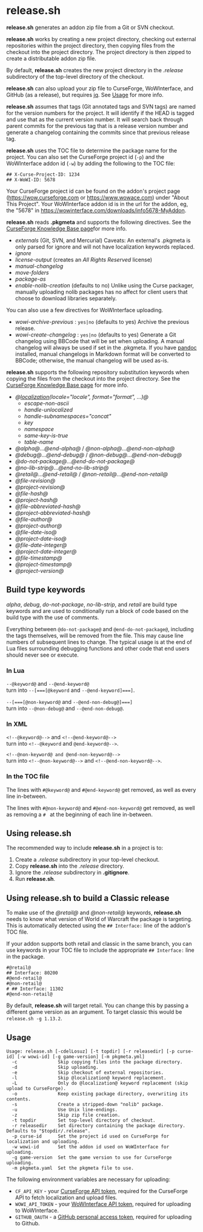 # release.sh

__release.sh__ generates an addon zip file from a Git or SVN checkout.

__release.sh__ works by creating a new project directory, checking out external
repositories within the project directory, then copying files from the checkout
into the project directory.  The project directory is then zipped to create a
distributable addon zip file.

By default, __release.sh__ creates the new project directory in the *.release*
subdirectory of the top-level directory of the checkout.

__release.sh__ can also upload your zip file to CurseForge, WoWInterface, and
GitHub (as a release), but requires [jq](https://stedolan.github.io/jq/). See
[Usage](#usage) for more info.

__release.sh__ assumes that tags (Git annotated tags and SVN tags) are named for
the version numbers for the project.  It will identify if the HEAD is tagged and
use that as the current version number.  It will search back through parent
commits for the previous tag that is a release version number and generate a
changelog containing the commits since that previous release tag.

__release.sh__ uses the TOC file to determine the package name for the project.
You can also set the CurseForge project id (`-p`) and the WoWInterface addon
id (`-w`) by adding the following to the TOC file:

    ## X-Curse-Project-ID: 1234
    ## X-WoWI-ID: 5678

Your CurseForge project id can be found on the addon's project page (<https://wow.curseforge.com>
or <https://www.wowace.com>) under "About This Project". Your WoWInterface addon
id is in the url for the addon, eg, the "5678" in <https://wowinterface.com/downloads/info5678-MyAddon>.

__release.sh__ reads __.pkgmeta__ and supports the following directives. See the
[CurseForge Knowledge Base page](https://authors.curseforge.com/knowledge-base/world-of-warcraft/527-preparing-the-packagemeta-file)for more info.

- *externals* (Git, SVN, and Mercurial) Caveats: An external's .pkgmeta is only
  parsed for ignore and will not have localization keywords replaced.
- *ignore*
- *license-output* (creates an *All Rights Reserved* license)
- *manual-changelog*
- *move-folders*
- *package-as*
- *enable-nolib-creation* (defaults to no) Unlike using the Curse packager,
  manually uploading nolib packages has no affect for client users that choose
  to download libraries separately.

You can also use a few directives for WoWInterface uploading.

- *wowi-archive-previous* : `yes|no` (defaults to yes) Archive the previous release.
- *wowi-create-changelog* : `yes|no` (defaults to yes) Generate a Git changelog using
  BBCode that will be set when uploading. A manual changelog will always be used if set
  in the .pkgmeta. If you have [pandoc](http://pandoc.org/) installed, manual changelogs
  in Markdown format will be converted to BBCode; otherwise, the manual changelog will
  be used as-is.

__release.sh__ supports the following repository substitution keywords when
copying the files from the checkout into the project directory. See the
[CurseForge Knowledge Base page](https://authors.curseforge.com/knowledge-base/projects/532-repository-keyword-substitutions) for more info.

- *@[localization](https://authors.curseforge.com/knowledge-base/projects/531-localization-substitutions)(locale="locale", format="format", ...)@*
  - *escape-non-ascii*
  - *handle-unlocalized*
  - *handle-subnamespaces="concat"*
  - *key*
  - *namespace*
  - *same-key-is-true*
  - *table-name*
- *@alpha@*...*@end-alpha@* / *@non-alpha@*...*@end-non-alpha@*
- *@debug@*...*@end-debug@* / *@non-debug@*...*@end-non-debug@*
- *@do-not-package@*...*@end-do-not-package@*
- *@no-lib-strip@*...*@end-no-lib-strip@*
- *@retail@*...*@end-retail@* / *@non-retail@*...*@end-non-retail@*
- *@file-revision@*
- *@project-revision@*
- *@file-hash@*
- *@project-hash@*
- *@file-abbreviated-hash@*
- *@project-abbreviated-hash@*
- *@file-author@*
- *@project-author@*
- *@file-date-iso@*
- *@project-date-iso@*
- *@file-date-integer@*
- *@project-date-integer@*
- *@file-timestamp@*
- *@project-timestamp@*
- *@project-version@*

## Build type keywords

*alpha*, *debug*, *do-not-package*, *no-lib-strip*, and *retail* are build type
keywords and are used to conditionally run a block of code based on the build type with
the use of comments.

Everything between `@do-not-package@` and `@end-do-not-package@`, including the tags
themselves, will be removed from the file.  This may cause line numbers of subsequent
lines to change.  The typical usage is at the end of Lua files surrounding debugging
functions and other code that end users should never see or execute.

### In Lua

`--@keyword@` and `--@end-keyword@`  
turn into `--[===[@keyword` and `--@end-keyword]===]`.

`--[===[@non-keyword@` and `--@end-non-debug@]===]`  
turn into `--@non-debug@` and `--@end-non-debug@`.

### In XML

`<!--@keyword@-->` and `<!--@end-keyword@-->`  
turn into `<!--@keyword` and `@end-keyword@-->`.

`<!--@non-keyword@ and @end-non-keyword@-->`  
turn into `<!--@non-keyword@-->` and `<!--@end-non-keyword@-->`.

### In the TOC file

The lines with `#@keyword@` and `#@end-keyword@` get removed, as well as every
line in-between.

The lines with `#@non-keyword@` and `#@end-non-keyword@` get removed, as well as
removing a `# ` at the beginning of each line in-between.

## Using release.sh

The recommended way to include __release.sh__ in a project is to:

1. Create a *.release* subdirectory in your top-level checkout.
2. Copy __release.sh__ into the *.release* directory.
3. Ignore the *.release* subdirectory in __.gitignore__.
4. Run __release.sh__.

## Using release.sh to build a Classic release

To make use of the *@retail@* and *@non-retail@* keywords, __release.sh__ needs to know
what version of World of Warcraft the package is targeting.  This is automatically
detected using the `## Interface:` line of the addon's TOC file.

If your addon supports both retail and classic in the same branch, you can use
keywords in your TOC file to include the appropriate `## Interface:` line in the
package.

    #@retail@
    ## Interface: 80200
    #@end-retail@
    #@non-retail@
    # ## Interface: 11302
    #@end-non-retail@

By default, __release.sh__ will target retail.  You can change this by passing a
different game version as an argument.  To target classic this would be `release.sh -g 1.13.2`.

## Usage

```text
Usage: release.sh [-cdelLosuz] [-t topdir] [-r releasedir] [-p curse-id] [-w wowi-id] [-g game-version] [-m pkgmeta.yml]
  -c               Skip copying files into the package directory.
  -d               Skip uploading.
  -e               Skip checkout of external repositories.
  -l               Skip @localization@ keyword replacement.
  -L               Only do @localization@ keyword replacement (skip upload to CurseForge).
  -o               Keep existing package directory, overwriting its contents.
  -s               Create a stripped-down "nolib" package.
  -u               Use Unix line-endings.
  -z               Skip zip file creation.
  -t topdir        Set top-level directory of checkout.
  -r releasedir    Set directory containing the package directory. Defaults to "$topdir/.release".
  -p curse-id      Set the project id used on CurseForge for localization and uploading.
  -w wowi-id       Set the addon id used on WoWInterface for uploading.
  -g game-version  Set the game version to use for CurseForge uploading.
  -m pkgmeta.yaml  Set the pkgmeta file to use.
```

The following environment variables are necessary for uploading:

- `CF_API_KEY` - your [CurseForge API token](https://wow.curseforge.com/account/api-tokens), required for the CurseForge API to fetch localization and upload files.
- `WOWI_API_TOKEN` - your [WoWInterface API token](https://www.wowinterface.com/downloads/filecpl.php?action=apitokens), required for uploading to WoWInterface.
- `GITHUB_OAUTH` - a [GitHub personal access token](https://github.com/settings/tokens), required for uploading to Github.
